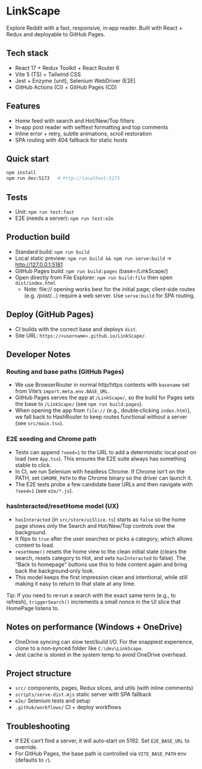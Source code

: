 # LinkScape

Explore Reddit with a fast, responsive, in‑app reader. Built with React + Redux and deployable to GitHub Pages.

## Tech stack
- React 17 + Redux Toolkit + React Router 6
- Vite 5 (TS) + Tailwind CSS
- Jest + Enzyme (unit), Selenium WebDriver (E2E)
- GitHub Actions (CI) + GitHub Pages (CD)

## Features
- Home feed with search and Hot/New/Top filters
- In‑app post reader with selftext formatting and top comments
- Inline error + retry, subtle animations, scroll restoration
- SPA routing with 404 fallback for static hosts

## Quick start
```bash
npm install
npm run dev:5173   # http://localhost:5173
```

## Tests
- Unit: `npm run test:fast`
- E2E (needs a server): `npm run test:e2e`

## Production build
- Standard build: `npm run build`
- Local static preview: `npm run build && npm run serve:build` → http://127.0.0.1:5181
- GitHub Pages build: `npm run build:pages` (base=/LinkScape/)
- Open directly from File Explorer: `npm run build:file` then open `dist/index.html`
	- Note: file:// opening works best for the initial page; client‑side routes (e.g. /post/...) require a web server. Use `serve:build` for SPA routing.

## Deploy (GitHub Pages)
- CI builds with the correct base and deploys `dist`.
- Site URL: `https://<username>.github.io/LinkScape/`.

## Developer Notes

### Routing and base paths (GitHub Pages)
- We use BrowserRouter in normal http/https contexts with `basename` set from Vite’s `import.meta.env.BASE_URL`.
- GitHub Pages serves the app at `/LinkScape/`, so the build for Pages sets the base to `/LinkScape/` (see `npm run build:pages`).
- When opening the app from `file://` (e.g., double‑clicking `index.html`), we fall back to HashRouter to keep routes functional without a server (see `src/main.tsx`).

### E2E seeding and Chrome path
- Tests can append `?seed=1` to the URL to add a deterministic local post on load (see `App.tsx`). This ensures the E2E suite always has something stable to click.
- In CI, we run Selenium with headless Chrome. If Chrome isn’t on the PATH, set `CHROME_PATH` to the Chrome binary so the driver can launch it.
- The E2E tests probe a few candidate base URLs and then navigate with `?seed=1` (see `e2e/*.js`).

### hasInteracted/resetHome model (UX)
- `hasInteracted` (in `src/store/uiSlice.ts`) starts as `false` so the home page shows only the Search and Hot/New/Top controls over the background.
- It flips to `true` after the user searches or picks a category, which allows content to load.
- `resetHome()` resets the home view to the clean initial state (clears the search, resets category to Hot, and sets `hasInteracted` to false). The "Back to homepage" buttons use this to hide content again and bring back the background‑only look.
- This model keeps the first impression clean and intentional, while still making it easy to return to that state at any time.

Tip: If you need to re‑run a search with the exact same term (e.g., to refresh), `triggerSearch()` increments a small nonce in the UI slice that HomePage listens to.

## Notes on performance (Windows + OneDrive)
- OneDrive syncing can slow test/build I/O. For the snappiest experience, clone to a non‑synced folder like `C:\dev\LinkScape`.
- Jest cache is stored in the system temp to avoid OneDrive overhead.

## Project structure
- `src/` components, pages, Redux slices, and utils (with inline comments)
- `scripts/serve-dist.mjs` static server with SPA fallback
- `e2e/` Selenium tests and setup
- `.github/workflows/` CI + deploy workflows

## Troubleshooting
- If E2E can’t find a server, it will auto‑start on 5192. Set `E2E_BASE_URL` to override.
- For GitHub Pages, the base path is controlled via `VITE_BASE_PATH` env (defaults to `/`).